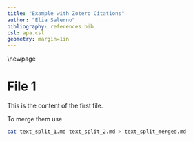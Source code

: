 ```yaml
---
title: "Example with Zotero Citations"
author: "Elia Salerno"
bibliography: references.bib
csl: apa.csl
geometry: margin=1in
---
```


\newpage

# File 1

This is the content of the first file.

To merge them use

```sh
cat text_split_1.md text_split_2.md > text_split_merged.md
```
